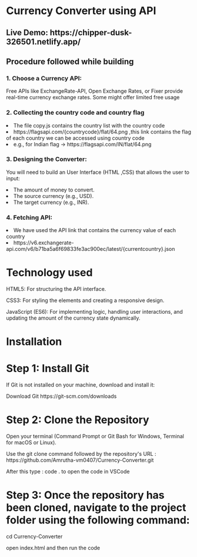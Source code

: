 <h1>Currency Converter using API</h1>
<h2>Live Demo: https://chipper-dusk-326501.netlify.app/<h2>
<h2>Procedure followed while building</h2>
<h3>1. Choose a Currency API:</h3>
<p>Free APIs like ExchangeRate-API, Open Exchange Rates, or Fixer provide real-time currency exchange rates. Some might offer limited free usage</p>

<h3>2. Collecting the country code and country flag </h3>
<li>The file copy.js contains the country list with the country code</li>
<li>https://flagsapi.com/{countrycode}/flat/64.png ,this link contains the flag of each country we can be accessed using country code</li> 
<li>e.g., for Indian flag -> https://flagsapi.com/IN/flat/64.png</li>

<h3>3. Designing the Converter:</h3>
<p>You will need to build an User Interface (HTML ,CSS) that allows the user to input:</p>

<li>The amount of money to convert.</li>
<li>The source currency (e.g., USD).</li>
<li>The target currency (e.g., INR).</li>

<h3>4. Fetching API:</h3>
<li>We have used the API link that contains the currency value of each country</li>
<li>https://v6.exchangerate-api.com/v6/b71ba5a6f69833fe3ac900ec/latest/{currentcountry}.json</li>


<h1>Technology used</h1>
<p>HTML5: For structuring the API interface.</p>
<p>CSS3: For styling the elements and creating a responsive design.</p>
<p>JavaScript (ES6): For implementing logic, handling user interactions, and updating the amount of the currency state dynamically.</p>

<h1>Installation</h1>

<h1>Step 1: Install Git </h1>
<p>If Git is not installed on your machine, download and install it:</p>
<p>Download Git https://git-scm.com/downloads</p>


<h1>Step 2: Clone the Repository</h1>
<p>Open your terminal (Command Prompt or Git Bash for Windows, Terminal for macOS or Linux).</p>
<p>Use the git clone command followed by the repository's URL : https://github.com/Amrutha-vm0407/Currency-Converter.git</p>
<p>After this type : code . to open the code in VSCode</p>



<h1>Step 3: Once the repository has been cloned, navigate to the project folder using the following command:</h1>
<p>cd Currency-Converter</p>
<p>open index.html and then run the code </p>

